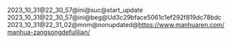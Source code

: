 2023_10_31@22_30_57@ini@suc@start_update
2023_10_31@22_30_57@ini@beg@Ud3c29bface5061c1ef292f819dc78bdc
2023_10_31@22_31_02@mnm@nonupdated@https://www.manhuaren.com/manhua-zangsongdefulilian/
